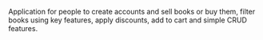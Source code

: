 
Application for people to create accounts and sell books or buy them, filter books using key features, apply discounts, add to cart and simple CRUD features.
